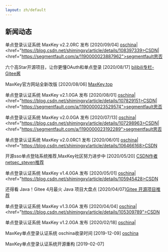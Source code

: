 ```yaml
---
layout: zh/default
---
```

<h2>新闻动态</h2>


单点登录认证系统 MaxKey v2.2.0RC  发布 [2020/09/04] <a href="https://www.oschina.net/news/118371/maxkey-2-2-0-rc-released" target="_blank">oschina</a>|<href="https://blog.csdn.net/shimingxy/article/details/108397339>CSDN</a>|<href="https://segmentfault.com/a/1190000023887962">segmentfault思否</a>

六个高Star开源项目，让你更懂OAuth和单点登录 [2020/08/17] <a href="https://www.bilibili.com/read/cv7206185/" target="_blank">bilibili专栏-Gitee酱</a>

MaxKey官方网站全新改版 [2020/08/06] <a href="https://www.maxkey.top" target="_blank">MaxKey.top</a>

单点登录认证系统 MaxKey v2.1.0GA  发布 [2020/08/01] <a href="https://www.oschina.net/news/117724/maxkey-2-1-0-ga-released" target="_blank">oschina</a>|<href="https://blog.csdn.net/shimingxy/article/details/107829151>CSDN</a>|<href="https://segmentfault.com/a/1190000023529574">segmentfault思否</a>

单点登录认证系统 MaxKey v2.0.0GA  发布 [2020/07/13] <a href="https://www.oschina.net/news/117142/maxkey-2-0-0-ga-released" target="_blank">oschina</a>|<href="https://blog.csdn.net/shimingxy/article/details/107298963>CSDN</a>|<href="https://segmentfault.com/a/1190000023192289">segmentfault思否</a>

单点登录认证系统 MaxKey v2.0.0RC1 发布 [2020/06/01] <a href="https://www.oschina.net/news/116082/maxkey-2-0-0-rc1-released" target="_blank">oschina</a>|<href="https://blog.csdn.net/shimingxy/article/details/106466168>CSDN</a>

开源sso单点登陆系统推荐,MaxKey社区努力进步中 [2020/05/20]  <a href="https://blog.csdn.net/netsec_steven/article/details/106230338">CSDN作者netsec_steven推荐</a>

单点登录认证系统 MaxKey v1.4.0GA  发布 [2020/05/01] <a href="https://www.oschina.net/news/115416/maxkey-1-4-0-ga" target="_blank">oschina</a>|<href="https://blog.csdn.net/shimingxy/article/details/105945428>CSDN</a>

还得看 Java！Gitee 4月最火 Java 项目大盘点 [2020/04/07]<a href="https://www.bilibili.com/read/cv6029156" target="_blank">Gitee 开源项目推荐</a>

单点登录认证系统 MaxKey v1.3.0GA  发布 [2020/04/04] <a href="https://www.oschina.net/news/114633/maxkey-1-3-0-ga" target="_blank">oschina</a>|<href="https://blog.csdn.net/shimingxy/article/details/105309789">CSDN</a>

单点登录认证系统 MaxKey v1.2.0GA  发布 [2020/02/18] <a href="https://my.oschina.net/u/4420055/blog/3167682" target="_blank">oschina</a>|

MaxKey单点登录认证系统 oschina收录时间 [2019-12-09]  <a href="https://www.oschina.net/p/maxkey" target="_blank">oschina</a>

MaxKey单点登录认证系统开源重构 [2019-02-07]